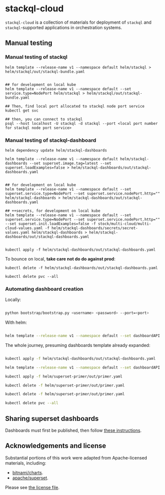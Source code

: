 
# stackql-cloud

`stackql-cloud` is a collection of materials for deployment of `stackql` and `stackql`-supported applications in orchestration systems.

## Manual testing

### Manual testing of stackql

```shell
helm template --release-name v1 --namespace default helm/stackql > helm/stackql/out/stackql-bundle.yaml


## for development on local kube
helm template --release-name v1 --namespace default --set service.type=NodePort helm/stackql > helm/stackql/out/stackql-bundle.yaml

## Then, find local port allocated to stackql node port service
kubectl get svc

## then, you can connect to stackql
psql --host localhost -U stackql -d stackql --port <local port number for stackql node port service>
```

### Manual testing of stackql-dashboard

```shell
helm dependency update helm/stackql-dashboards

helm template --release-name v1 --namespace default helm/stackql-dashboards --set superset.image.tag=latest --set superset.loadExamples=false > helm/stackql-dashboards/out/stackql-dashboards.yaml


## for development on local kube
helm template --release-name v1 --namespace default --set superset.service.type=NodePort --set superset.service.nodePort.http="" helm/stackql-dashboards > helm/stackql-dashboards/out/stackql-dashboards.yaml

## ++secrets, for development on local kube
helm template --release-name v1 --namespace default --set superset.service.type=NodePort --set superset.service.nodePort.http="" --set superset.init.loadExamples=false -f stock/multi-cloud/multi-cloud-values.yaml -f helm/stackql-dashboards/secrets/secret-values.yaml helm/stackql-dashboards > helm/stackql-dashboards/out/stackql-dashboards.yaml


kubectl apply -f helm/stackql-dashboards/out/stackql-dashboards.yaml
```

To bounce on local, **take care not do do against prod**:

```
kubectl delete -f helm/stackql-dashboards/out/stackql-dashboards.yaml

kubectl delete pvc --all
```

### Automating dashboard creation

Locally:

```bash

python bootstrap/bootstrap.py <username> <password> --port=<port>

```

With helm:

```bash

helm template --release-name v1 --namespace default --set dashboardAPI.username="<username>" --set dashboardAPI.password="<password>" helm/superset-primer > helm/superset-primer/out/primer.yaml

```

The whole journey, presuming dashboards template already expanded:

```bash

kubectl apply -f helm/stackql-dashboards/out/stackql-dashboards.yaml

helm template --release-name v1 --namespace default --set dashboardAPI.username="admin" --set dashboardAPI.password="mypassword" helm/superset-primer > helm/superset-primer/out/primer.yaml

kubectl apply -f helm/superset-primer/out/primer.yaml

kubectl delete -f helm/superset-primer/out/primer.yaml

kubectl delete -f helm/superset-primer/out/primer.yaml

kubectl delete pvc --all
```

## Sharing superset dashboards

Dashboards must first be published, then follow [these instructions](https://superset.apache.org/docs/security/).

## Acknowledgements and license

Substantial portions of this work were adapted from Apache-licensed materials, including:

- [bitnami/charts](https://github.com/bitnami/charts).
- [apache/superset](https://github.com/apache/superset).

Please see [the license file](/LICENSE.md).
